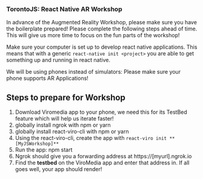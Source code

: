 ### TorontoJS: React Native AR Workshop

 In advance of the Augmented Reality Workshop, please make sure you have the boilerplate prepared! Please complete the following steps ahead of time. This will give us more time to focus on the fun parts of the workshop!

 Make sure your computer is set up to develop react native applications. This means that with a generic `react-native init <project>` you are able to get something up and running in react native. 

 We will be using phones instead of simulators: Please make sure your phone supports AR Applications!

## Steps to prepare for Workshop 

1. Download Viromedia app to your phone, we need this for its TestBed feature which will help us iterate faster!  
2. globally install ngrok with npm or yarn  
3. globally install react-viro-cli with npm or yarn
4. Using the react-viro-cli, create the app with `react-viro init **[MyJSWorkshop]**`
5. Run the app:  npm start
6. Ngrok should give you a forwarding address at https://[myurl].ngrok.io
7. Find the **testbed** on the ViroMedia app and enter that address in. If all goes well, your app should render! 






